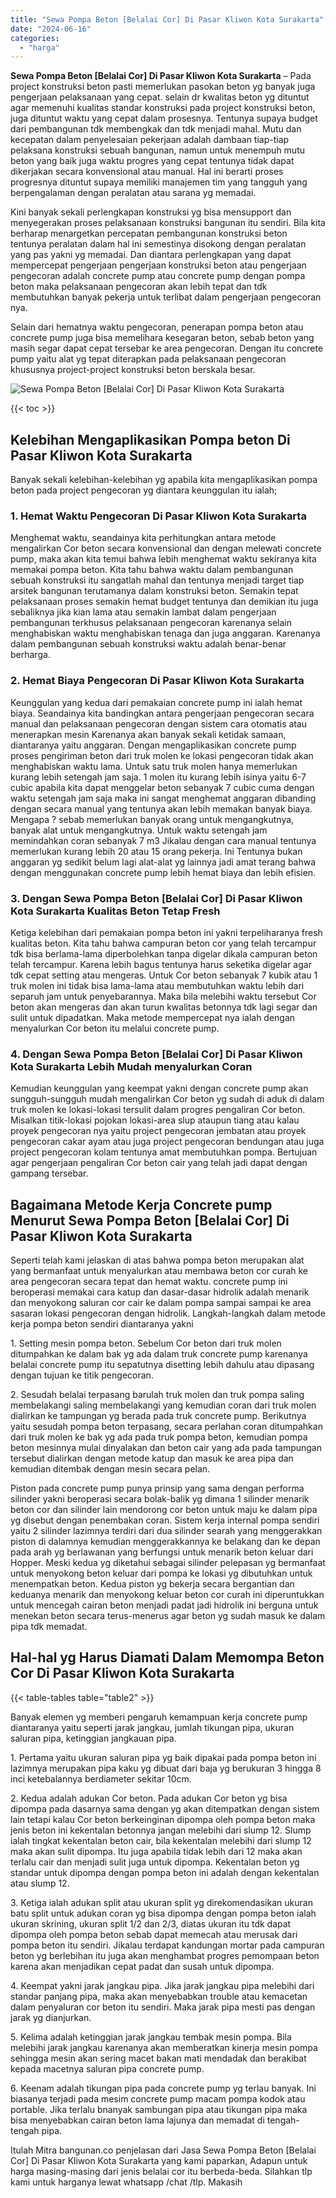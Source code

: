 ```yaml
---
title: "Sewa Pompa Beton [Belalai Cor] Di Pasar Kliwon Kota Surakarta"
date: "2024-06-16"
categories: 
  - "harga"
---
```


**Sewa Pompa Beton \[Belalai Cor\] Di Pasar Kliwon Kota Surakarta** – Pada project konstruksi beton pasti memerlukan pasokan beton yg banyak juga pengerjaan pelaksanaan yang cepat. selain dr kwalitas beton yg dituntut agar memenuhi kualitas standar konstruksi pada project konstruksi beton, juga dituntut waktu yang cepat dalam prosesnya. Tentunya supaya budget dari pembangunan tdk membengkak dan tdk menjadi mahal. Mutu dan kecepatan dalam penyelesaian pekerjaan adalah dambaan tiap-tiap pelaksana konstruksi sebuah bangunan, namun untuk menempuh mutu beton yang baik juga waktu progres yang cepat tentunya tidak dapat dikerjakan secara konvensional atau manual. Hal ini berarti proses progresnya dituntut supaya memiliki manajemen tim yang tangguh yang berpengalaman dengan peralatan atau sarana yg memadai.

Kini banyak sekali perlengkapan konstruksi yg bisa mensupport dan menyegerakan proses pelaksanaan konstruksi bangunan itu sendiri. Bila kita berharap menargetkan percepatan pembangunan konstruksi beton tentunya peralatan dalam hal ini semestinya disokong dengan peralatan yang pas yakni yg memadai. Dan diantara perlengkapan yang dapat mempercepat pengerjaan pengerjaan konstruksi beton atau pengerjaan pengecoran adalah concrete pump atau concrete pump dengan pompa beton maka pelaksanaan pengecoran akan lebih tepat dan tdk membutuhkan banyak pekerja untuk terlibat dalam pengerjaan pengecoran nya.

Selain dari hematnya waktu pengecoran, penerapan pompa beton atau concrete pump juga bisa memelihara kesegaran beton, sebab beton yang masih segar dapat cepat tersebar ke area pengecoran. Dengan itu concrete pump yaitu alat yg tepat diterapkan pada pelaksanaan pengecoran khususnya project-project konstruksi beton berskala besar.

![Sewa Pompa Beton [Belalai Cor] Di Pasar Kliwon Kota Surakarta](/images/sewa-concrete-pump-21.png)

{{< toc >}}

## Kelebihan Mengaplikasikan Pompa beton Di Pasar Kliwon Kota Surakarta

Banyak sekali kelebihan-kelebihan yg apabila kita mengaplikasikan pompa beton pada project pengecoran yg diantara keunggulan itu ialah;

### 1\. Hemat Waktu Pengecoran Di Pasar Kliwon Kota Surakarta

Menghemat waktu, seandainya kita perhitungkan antara metode mengalirkan Cor beton secara konvensional dan dengan melewati concrete pump, maka akan kita temui bahwa lebih menghemat waktu sekiranya kita memakai pompa beton. Kita tahu bahwa waktu dalam pembangunan sebuah konstruksi itu sangatlah mahal dan tentunya menjadi target tiap arsitek bangunan terutamanya dalam konstruksi beton. Semakin tepat pelaksanaan proses semakin hemat budget tentunya dan demikian itu juga sebaliknya jika kian lama atau semakin lambat dalam pengerjaan pembangunan terkhusus pelaksanaan pengecoran karenanya selain menghabiskan waktu menghabiskan tenaga dan juga anggaran. Karenanya dalam pembangunan sebuah konstruksi waktu adalah benar-benar berharga.

### 2\. Hemat Biaya Pengecoran Di Pasar Kliwon Kota Surakarta

Keunggulan yang kedua dari pemakaian concrete pump ini ialah hemat biaya. Seandainya kita bandingkan antara pengerjaan pengecoran secara manual dan pelaksanaan pengecoran dengan sistem cara otomatis atau menerapkan mesin Karenanya akan banyak sekali ketidak samaan, diantaranya yaitu anggaran. Dengan mengaplikasikan concrete pump proses pengiriman beton dari truk molen ke lokasi pengecoran tidak akan menghabiskan waktu lama. Untuk satu truk molen hanya memerlukan kurang lebih setengah jam saja. 1 molen itu kurang lebih isinya yaitu 6-7 cubic apabila kita dapat menggelar beton sebanyak 7 cubic cuma dengan waktu setengah jam saja maka ini sangat menghemat anggaran dibanding dengan secara manual yang tentunya akan lebih memakan banyak biaya. Mengapa ? sebab memerlukan banyak orang untuk mengangkutnya, banyak alat untuk mengangkutnya. Untuk waktu setengah jam memindahkan coran sebanyak 7 m3 Jikalau dengan cara manual tentunya memerlukan kurang lebih 20 atau 15 orang pekerja. Ini Tentunya bukan anggaran yg sedikit belum lagi alat-alat yg lainnya jadi amat terang bahwa dengan menggunakan concrete pump lebih hemat biaya dan lebih efisien.

### 3\. Dengan Sewa Pompa Beton \[Belalai Cor\] Di Pasar Kliwon Kota Surakarta Kualitas Beton Tetap Fresh

Ketiga kelebihan dari pemakaian pompa beton ini yakni terpeliharanya fresh kualitas beton. Kita tahu bahwa campuran beton cor yang telah tercampur tdk bisa berlama-lama diperbolehkan tanpa digelar dikala campuran beton telah tercampur. Karena lebih bagus tentunya harus seketika digelar agar tdk cepat setting atau mengeras. Untuk Cor beton sebanyak 7 kubik atau 1 truk molen ini tidak bisa lama-lama atau membutuhkan waktu lebih dari separuh jam untuk penyebarannya. Maka bila melebihi waktu tersebut Cor beton akan mengeras dan akan turun kwalitas betonnya tdk lagi segar dan sulit untuk dipadatkan. Maka metode mempercepat nya ialah dengan menyalurkan Cor beton itu melalui concrete pump.

### 4\. Dengan Sewa Pompa Beton \[Belalai Cor\] Di Pasar Kliwon Kota Surakarta Lebih Mudah menyalurkan Coran

Kemudian keunggulan yang keempat yakni dengan concrete pump akan sungguh-sungguh mudah mengalirkan Cor beton yg sudah di aduk di dalam truk molen ke lokasi-lokasi tersulit dalam progres pengaliran Cor beton. Misalkan titik-lokasi pojokan lokasi-area slup ataupun tiang atau kalau proyek pengecoran nya yaitu project pengecoran jembatan atau proyek pengecoran cakar ayam atau juga project pengecoran bendungan atau juga project pengecoran kolam tentunya amat membutuhkan pompa. Bertujuan agar pengerjaan pengaliran Cor beton cair yang telah jadi dapat dengan gampang tersebar.

## Bagaimana Metode Kerja Concrete pump Menurut Sewa Pompa Beton \[Belalai Cor\] Di Pasar Kliwon Kota Surakarta

Seperti telah kami jelaskan di atas bahwa pompa beton merupakan alat yang bermanfaat untuk menyalurkan atau membawa beton cor curah ke area pengecoran secara tepat dan hemat waktu. concrete pump ini beroperasi memakai cara katup dan dasar-dasar hidrolik adalah menarik dan menyokong saluran cor cair ke dalam pompa sampai sampai ke area sasaran lokasi pengecoran dengan hidrolik. Langkah-langkah dalam metode kerja pompa beton sendiri diantaranya yakni

1\. Setting mesin pompa beton. Sebelum Cor beton dari truk molen ditumpahkan ke dalam bak yg ada dalam truk concrete pump karenanya belalai concrete pump itu sepatutnya disetting lebih dahulu atau dipasang dengan tujuan ke titik pengecoran.

2\. Sesudah belalai terpasang barulah truk molen dan truk pompa saling membelakangi saling membelakangi yang kemudian coran dari truk molen dialirkan ke tampungan yg berada pada truk concrete pump. Berikutnya yaitu sesudah pompa beton terpasang, secara perlahan coran ditumpahkan dari truk molen ke bak yg ada pada truk pompa beton, kemudian pompa beton mesinnya mulai dinyalakan dan beton cair yang ada pada tampungan tersebut dialirkan dengan metode katup dan masuk ke area pipa dan kemudian ditembak dengan mesin secara pelan.

Piston pada concrete pump punya prinsip yang sama dengan performa silinder yakni beroperasi secara bolak-balik yg dimana 1 silinder menarik beton cor dan silinder lain mendorong cor beton untuk maju ke dalam pipa yg disebut dengan penembakan coran. Sistem kerja internal pompa sendiri yaitu 2 silinder lazimnya terdiri dari dua silinder searah yang menggerakkan piston di dalamnya kemudian menggerakkannya ke belakang dan ke depan pada arah yg berlawanan yang berfungsi untuk menarik beton keluar dari Hopper. Meski kedua yg diketahui sebagai silinder pelepasan yg bermanfaat untuk menyokong beton keluar dari pompa ke lokasi yg dibutuhkan untuk menempatkan beton. Kedua piston yg bekerja secara bergantian dan keduanya menarik dan menyokong keluar beton cor curah ini diperuntukkan untuk mencegah cairan beton menjadi padat jadi hidrolik ini berguna untuk menekan beton secara terus-menerus agar beton yg sudah masuk ke dalam pipa tdk memadat.

## Hal-hal yg Harus Diamati Dalam Memompa Beton Cor Di Pasar Kliwon Kota Surakarta

{{< table-tables table="table2" >}}

Banyak elemen yg memberi pengaruh kemampuan kerja concrete pump diantaranya yaitu seperti jarak jangkau, jumlah tikungan pipa, ukuran saluran pipa, ketinggian jangkauan pipa.

1\. Pertama yaitu ukuran saluran pipa yg baik dipakai pada pompa beton ini lazimnya merupakan pipa kaku yg dibuat dari baja yg berukuran 3 hingga 8 inci ketebalannya berdiameter sekitar 10cm.

2\. Kedua adalah adukan Cor beton. Pada adukan Cor beton yg bisa dipompa pada dasarnya sama dengan yg akan ditempatkan dengan sistem lain tetapi kalau Cor beton berkeinginan dipompa oleh pompa beton maka jenis beton ini kekentalan betonnya jangan melebihi dari slump 12. Slump ialah tingkat kekentalan beton cair, bila kekentalan melebihi dari slump 12 maka akan sulit dipompa. Itu juga apabila tidak lebih dari 12 maka akan terlalu cair dan menjadi sulit juga untuk dipompa. Kekentalan beton yg standar untuk dipompa dengan pompa beton ini adalah dengan kekentalan atau slump 12.

3\. Ketiga ialah adukan split atau ukuran split yg direkomendasikan ukuran batu split untuk adukan coran yg bisa dipompa dengan pompa beton ialah ukuran skrining, ukuran split 1/2 dan 2/3, diatas ukuran itu tdk dapat dipompa oleh pompa beton sebab dapat memecah atau merusak dari pompa beton itu sendiri. Jikalau terdapat kandungan mortar pada campuran beton yg berlebihan itu juga akan menghambat progres pemompaan beton karena akan menjadikan cepat padat dan susah untuk dipompa.

4\. Keempat yakni jarak jangkau pipa. Jika jarak jangkau pipa melebihi dari standar panjang pipa, maka akan menyebabkan trouble atau kemacetan dalam penyaluran cor beton itu sendiri. Maka jarak pipa mesti pas dengan jarak yg dianjurkan.

5\. Kelima adalah ketinggian jarak jangkau tembak mesin pompa. Bila melebihi jarak jangkau karenanya akan memberatkan kinerja mesin pompa sehingga mesin akan sering macet bakan mati mendadak dan berakibat kepada macetnya saluran pipa concrete pump.

6\. Keenam adalah tikungan pipa pada concrete pump yg terlau banyak. Ini biasanya terjadi pada mesim concrete pump macam pompa kodok atau portable. Jika terlalu bnanyak sambungan pipa atau tikungan pipa maka bisa menyebabkan cairan beton lama lajunya dan memadat di tengah-tengah pipa.

Itulah Mitra bangunan.co penjelasan dari Jasa Sewa Pompa Beton \[Belalai Cor\] Di Pasar Kliwon Kota Surakarta yang kami paparkan, Adapun untuk harga masing-masing dari jenis belalai cor itu berbeda-beda. Silahkan tlp kami untuk harganya lewat whatsapp /chat /tlp. Makasih
